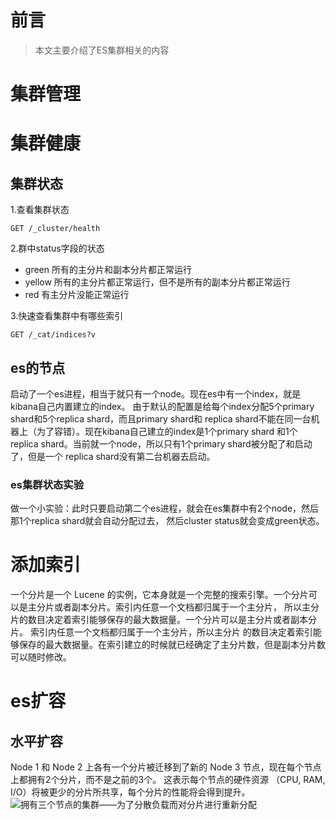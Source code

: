 # 前言
> 本文主要介绍了ES集群相关的内容

# 集群管理


# 集群健康
## 集群状态
1.查看集群状态
```
GET /_cluster/health
```

2.群中status字段的状态
- green
所有的主分片和副本分片都正常运行
- yellow
所有的主分片都正常运行，但不是所有的副本分片都正常运行
- red
有主分片没能正常运行

3.快速查看集群中有哪些索引
```
GET /_cat/indices?v
```

## es的节点
启动了一个es进程，相当于就只有一个node。现在es中有一个index，就是kibana自己内置建立的index。
由于默认的配置是给每个index分配5个primary shard和5个replica shard，而且primary shard和
replica shard不能在同一台机器上（为了容错）。现在kibana自己建立的index是1个primary shard
和1个replica shard。当前就一个node，所以只有1个primary shard被分配了和启动了，但是一个
replica shard没有第二台机器去启动。

### es集群状态实验
做一个小实验：此时只要启动第二个es进程，就会在es集群中有2个node，然后那1个replica shard就会自动分配过去，
然后cluster status就会变成green状态。

# 添加索引
一个分片是一个 Lucene 的实例，它本身就是一个完整的搜索引擎。一个分片可以是主分片或者副本分片。索引内任意一个文档都归属于一个主分片，
所以主分片的数目决定着索引能够保存的最大数据量。一个分片可以是主分片或者副本分片。 索引内任意一个文档都归属于一个主分片，所以主分片
的数目决定着索引能够保存的最大数据量。在索引建立的时候就已经确定了主分片数，但是副本分片数可以随时修改。

# es扩容
## 水平扩容
Node 1 和 Node 2 上各有一个分片被迁移到了新的 Node 3 节点，现在每个节点上都拥有2个分片，而不是之前的3个。 这表示每个节点的硬件资源
（CPU, RAM, I/O）将被更少的分片所共享，每个分片的性能将会得到提升。
![拥有三个节点的集群——为了分散负载而对分片进行重新分配](https://upload-images.jianshu.io/upload_images/9905084-4bd1f99cc061673d.png?imageMogr2/auto-orient/strip%7CimageView2/2/w/1240)






